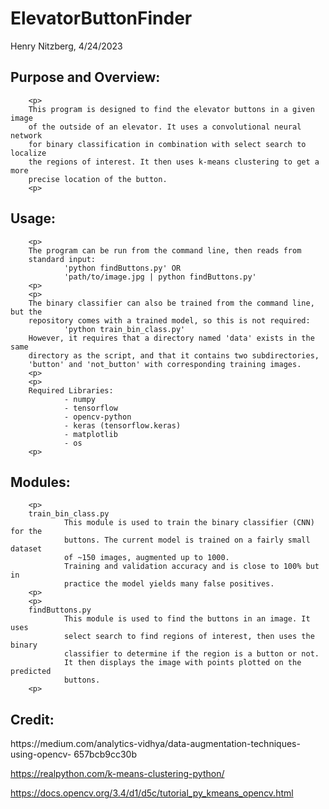 ElevatorButtonFinder
====================

Henry Nitzberg, 4/24/2023

Purpose and Overview:
---------------------
        <p>
        This program is designed to find the elevator buttons in a given image 
        of the outside of an elevator. It uses a convolutional neural network 
        for binary classification in combination with select search to localize
        the regions of interest. It then uses k-means clustering to get a more 
        precise location of the button.
        <p>

Usage:
------
        <p>
        The program can be run from the command line, then reads from 
        standard input:
                'python findButtons.py' OR
                'path/to/image.jpg | python findButtons.py'
        <p>
        <p>
        The binary classifier can also be trained from the command line, but the
        repository comes with a trained model, so this is not required:
                'python train_bin_class.py'
        However, it requires that a directory named 'data' exists in the same
        directory as the script, and that it contains two subdirectories,
        'button' and 'not_button' with corresponding training images.
        <p>
        <p>
        Required Libraries:
                - numpy
                - tensorflow
                - opencv-python
                - keras (tensorflow.keras)
                - matplotlib
                - os
        <p>

Modules:
--------
        <p>
        train_bin_class.py
                This module is used to train the binary classifier (CNN) for the 
                buttons. The current model is trained on a fairly small dataset
                of ~150 images, augmented up to 1000.
                Training and validation accuracy and is close to 100% but in
                practice the model yields many false positives. 
        <p>
        <p>
        findButtons.py
                This module is used to find the buttons in an image. It uses 
                select search to find regions of interest, then uses the binary
                classifier to determine if the region is a button or not.
                It then displays the image with points plotted on the predicted
                buttons.
        <p>

Credit:
-------
<p>
https://medium.com/analytics-vidhya/data-augmentation-techniques-using-opencv-
657bcb9cc30b

https://realpython.com/k-means-clustering-python/

https://docs.opencv.org/3.4/d1/d5c/tutorial_py_kmeans_opencv.html
<p>
